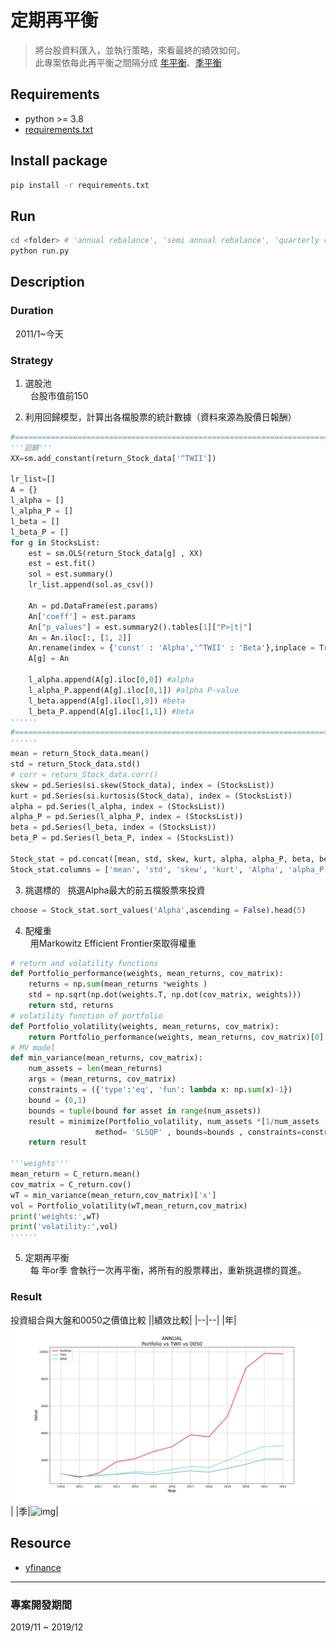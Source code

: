 # 定期再平衡
> 將台股資料匯入，並執行策略，來看最終的績效如何。  
此專案依每此再平衡之間隔分成 [年平衡](https://github.com/JT-427/auto-rebalance-TW/blob/master/requirements.txt)、[季平衡](https://github.com/JT-427/auto-rebalance-TW/blob/master/requirements.txt)

## Requirements
- python >= 3.8
- [requirements.txt](https://github.com/JT-427/auto-rebalance-TW/blob/master/requirements.txt)

## Install package
```sh
pip install -r requirements.txt
```

## Run
```sh
cd <folder> # 'annual rebalance', 'semi annual rebalance', 'quarterly rebalance'
python run.py
```

## Description
### Duration
&nbsp; 2011/1~今天

### Strategy
1. 選股池  
&nbsp; 台股市值前150

2. 利用回歸模型，計算出各檔股票的統計數據（資料來源為股價日報酬）  
```py
#=============================================================================
'''迴歸'''
XX=sm.add_constant(return_Stock_data['^TWII'])

lr_list=[]
A = {}
l_alpha = []
l_alpha_P = []
l_beta = []
l_beta_P = []
for g in StocksList:
    est = sm.OLS(return_Stock_data[g] , XX)
    est = est.fit()
    sol = est.summary()
    lr_list.append(sol.as_csv())
    
    An = pd.DataFrame(est.params)
    An['coeff'] = est.params
    An["p_values"] = est.summary2().tables[1]["P>|t|"]
    An = An.iloc[:, [1, 2]]
    An.rename(index = {'const' : 'Alpha','^TWII' : 'Beta'},inplace = True)
    A[g] = An
    
    l_alpha.append(A[g].iloc[0,0]) #alpha
    l_alpha_P.append(A[g].iloc[0,1]) #alpha P-value
    l_beta.append(A[g].iloc[1,0]) #beta
    l_beta_P.append(A[g].iloc[1,1]) #beta
''''''
#=============================================================================
''''''
mean = return_Stock_data.mean()
std = return_Stock_data.std()
# corr = return_Stock_data.corr()
skew = pd.Series(si.skew(Stock_data), index = (StocksList))
kurt = pd.Series(si.kurtosis(Stock_data), index = (StocksList))
alpha = pd.Series(l_alpha, index = (StocksList))
alpha_P = pd.Series(l_alpha_P, index = (StocksList))
beta = pd.Series(l_beta, index = (StocksList))
beta_P = pd.Series(l_beta_P, index = (StocksList))

Stock_stat = pd.concat([mean, std, skew, kurt, alpha, alpha_P, beta, beta_P],axis = 1)
Stock_stat.columns = ['mean', 'std', 'skew', 'kurt', 'Alpha', 'alpha_P', 'Beta', 'beta_P']
```


3. 挑選標的
&nbsp; 挑選Alpha最大的前五檔股票來投資
```py
choose = Stock_stat.sort_values('Alpha',ascending = False).head(5)
```

4. 配權重  
&nbsp; 用Markowitz Efficient Frontier來取得權重

```py
# return and volatility functions
def Portfolio_performance(weights, mean_returns, cov_matrix):
	returns = np.sum(mean_returns *weights )
	std = np.sqrt(np.dot(weights.T, np.dot(cov_matrix, weights)))
	return std, returns
# volatility function of portfolio
def Portfolio_volatility(weights, mean_returns, cov_matrix):
	return Portfolio_performance(weights, mean_returns, cov_matrix)[0]
# MV model
def min_variance(mean_returns, cov_matrix):
	num_assets = len(mean_returns)
	args = (mean_returns, cov_matrix)
	constraints = ({'type':'eq', 'fun': lambda x: np.sum(x)-1})
	bound = (0,1)
	bounds = tuple(bound for asset in range(num_assets))
	result = minimize(Portfolio_volatility, num_assets *[1/num_assets , ], args=args ,
                   method= 'SLSQP' , bounds=bounds , constraints=constraints )
	return result

'''weights'''
mean_return = C_return.mean()
cov_matrix = C_return.cov()
wT = min_variance(mean_return,cov_matrix)['x']
vol = Portfolio_volatility(wT,mean_return,cov_matrix)
print('weights:',wT)
print('volatility:',vol)
''''''
```

5. 定期再平衡  
&nbsp; 每 年or季 會執行一次再平衡，將所有的股票釋出，重新挑選標的買進。


### Result
投資組合與大盤和0050之價值比較
||績效比較|
|--|--|
|年|![img](https://github.com/JT-427/regularly-rebalance-TW/blob/master/annual%20rebalance/Output/ANNUAL_Portfolio%20vs%20TWII%20vs%200050.png)|
|季|![img](https://github.com/JT-427/regularly-rebalance-TW/blob/master/quarterly%20rebalance/Output/Quarter_Portfolio%20vs%20TWII%20vs%200050.png)|


## Resource
- [yfinance](https://github.com/ranaroussi/yfinance)


***
### 專案開發期間
2019/11 ~ 2019/12
